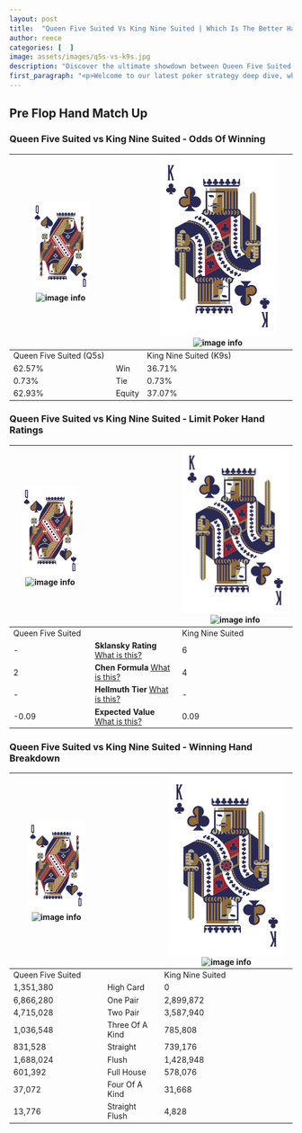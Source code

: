 ```yaml
---
layout: post
title:  "Queen Five Suited Vs King Nine Suited | Which Is The Better Hand In Poker? A Complete Guide"
author: reece
categories: [  ]
image: assets/images/q5s-vs-k9s.jpg
description: "Discover the ultimate showdown between Queen Five Suited and King Nine Suited in poker! Uncover the odds, strategies, and scenarios where one hand triumphs over the other. Get ready to up your poker game with this thrilling analysis."
first_paragraph: "<p>Welcome to our latest poker strategy deep dive, where we're pitting two distinct hands against each other in a high-stakes showdown: Queen Five Suited vs King Nine Suited.</p><p>In the dynamic world of poker, every decision counts, and knowing which hand holds the upper hand is key to your success at the table.</p><p>In this article, we'll dissect these two hands, explore the scenarios where one dominates the other, and equip you with the knowledge to make strategic choices that can tip the odds in your favor.</p><p>Get ready to unravel the intriguing dynamics of these poker hands and elevate your game to new heights.</p>"
---
```




[comment]: # (sp0)

## Pre Flop Hand Match Up

<div class="table hand-ratings" markdown="1"> 



### Queen Five Suited vs King Nine Suited - Odds Of Winning


    
| ![image info](assets/images/hand1/Q.png) ![image info](assets/images/hand1/5s.png) |  | ![image info](assets/images/hand2/K.png) ![image info](assets/images/hand2/9s.png) |
| -------- | -------- | -------- |
| Queen Five Suited (Q5s) |  | King Nine Suited (K9s) |
| 62.57% | Win | 36.71% |
| 0.73% | Tie | 0.73% |
| 62.93% | Equity | 37.07% |




[comment]: # (sp1)



### Queen Five Suited vs King Nine Suited - Limit Poker Hand Ratings


    
| ![image info](assets/images/hand1/Q.png) ![image info](assets/images/hand1/5s.png) |  | ![image info](assets/images/hand2/K.png) ![image info](assets/images/hand2/9s.png) |
| -------- | -------- | -------- |
| Queen Five Suited |  | King Nine Suited |
| - | **Sklansky Rating** [What is this?](/sklansky-rating-explained) | 6 |
| 2 | **Chen Formula** [What is this?](/chen-formula-explained) | 4 |
| - | **Hellmuth Tier** [What is this?](/Hellmuth-tier-explained) | - |
| -0.09 | **Expected Value** [What is this?](/expected-value-explained) | 0.09 |




[comment]: # (sp2)



### Queen Five Suited vs King Nine Suited - Winning Hand Breakdown


    
| ![image info](assets/images/hand1/Q.png) ![image info](assets/images/hand1/5s.png) |  | ![image info](assets/images/hand2/K.png) ![image info](assets/images/hand2/9s.png) |
| -------- | -------- | -------- |
| Queen Five Suited |  | King Nine Suited |
| 1,351,380 | High Card | 0 |
| 6,866,280 | One Pair | 2,899,872 |
| 4,715,028 | Two Pair | 3,587,940 |
| 1,036,548 | Three Of A Kind | 785,808 |
| 831,528 | Straight | 739,176 |
| 1,688,024 | Flush | 1,428,948 |
| 601,392 | Full House | 578,076 |
| 37,072 | Four Of A Kind | 31,668 |
| 13,776 | Straight Flush | 4,828 |




[comment]: # (sp3)



</div>

[comment]: # (sp4)



[comment]: # (sp5)

